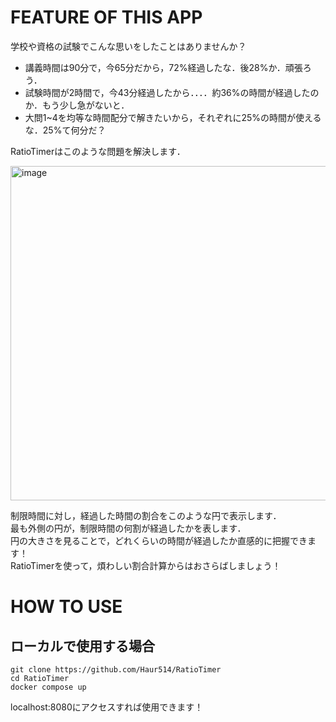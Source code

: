 # FEATURE OF THIS APP
学校や資格の試験でこんな思いをしたことはありませんか？
* 講義時間は90分で，今65分だから，72%経過したな．後28%か．頑張ろう．
* 試験時間が2時間で，今43分経過したから．．．．約36%の時間が経過したのか．もう少し急がないと．
* 大問1~4を均等な時間配分で解きたいから，それぞれに25%の時間が使えるな．25%て何分だ？

RatioTimerはこのような問題を解決します．

<img width="535" alt="image" src="https://user-images.githubusercontent.com/82633228/176338473-4ec0a9e8-215d-4cf9-9bf9-5bfda0848330.png">

制限時間に対し，経過した時間の割合をこのような円で表示します．<br>
最も外側の円が，制限時間の何割が経過したかを表します．<br>
円の大きさを見ることで，どれくらいの時間が経過したか直感的に把握できます！<br>
RatioTimerを使って，煩わしい割合計算からはおさらばしましょう！

# HOW TO USE

## ローカルで使用する場合
```
git clone https://github.com/Haur514/RatioTimer
cd RatioTimer
docker compose up
```
localhost:8080にアクセスすれば使用できます！

